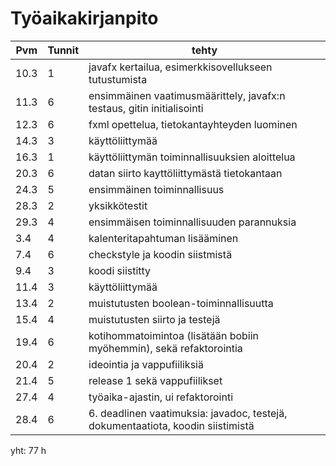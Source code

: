 # Työaikakirjanpito


Pvm | Tunnit | tehty
------------ | ------------- | -----------------------------------------------
10.3 | 1 | javafx kertailua, esimerkkisovellukseen tutustumista 
11.3 | 6 | ensimmäinen vaatimusmäärittely, javafx:n testaus, gitin initialisointi 
12.3 | 6 | fxml opettelua, tietokantayhteyden luominen 
14.3 | 3 | käyttöliittymää 
16.3 | 1 | käyttöliittymän toiminnallisuuksien aloittelua 
20.3 | 6 | datan siirto kayttöliittymästä tietokantaan 
24.3 | 5 | ensimmäinen toiminnallisuus 
28.3 | 2 | yksikkötestit
29.3 | 4 | ensimmäisen toiminnallisuuden parannuksia
3.4 | 4 | kalenteritapahtuman lisääminen
7.4 | 6 | checkstyle ja koodin siistmistä
9.4 | 3 | koodi siistitty
11.4 | 3 | käyttöliittymää
13.4 | 2 | muistutusten boolean-toiminnallisuutta
15.4 | 4 | muistutusten siirto ja testejä
19.4 | 6 | kotihommatoimintoa (lisätään bobiin myöhemmin), sekä refaktorointia
20.4 | 2 | ideointia ja vappufiiliksiä
21.4 | 5 | release 1 sekä vappufiilikset
27.4 | 4 | työaika-ajastin, ui refaktorointi
28.4 | 6 | 6. deadlinen vaatimuksia: javadoc, testejä, dokumentaatiota, koodin siistimistä

yht: 77 h
